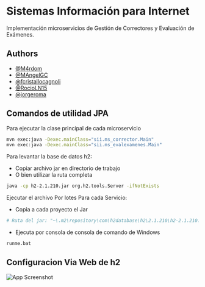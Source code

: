 
# Sistemas Información para Internet

Implementación microservicios de Gestión de Correctores y Evaluación de Exámenes.

## Authors

- [@M4rdom](https://www.github.com/M4rdom)
- [@MAngelGC](https://www.github.com/MAngelGC)
- [@fcristallocagnoli](https://www.github.com/fcristallocagnoli)
- [@RocioLN15](https://github.com/RocioLN15)
- [@jorgeroma](https://github.com/jorgeroma)

## Comandos de utilidad JPA

Para ejecutar la clase principal de cada microservicio
```bash
mvn exec:java -Dexec.mainClass="sii.ms_corrector.Main"
mvn exec:java -Dexec.mainClass="sii.ms_evalexamenes.Main"
```

Para levantar la base de datos h2:
- Copiar archivo jar en directorio de trabajo
- O bien utilizar la ruta completa
```bash
java -cp h2-2.1.210.jar org.h2.tools.Server -ifNotExists
```

Ejecutar el archivo Por lotes Para cada Servicio:
- Copia a cada proyecto el Jar
```bash
# Ruta del jar: "~\.m2\repository\com\h2database\h2\2.1.210\h2-2.1.210.jar"
```
- Ejecuta por consola de consola de comando de Windows
```cmd
runme.bat
```

## Configuracion Via Web de h2

![App Screenshot](http://imgfz.com/i/wrREPZW.png)




